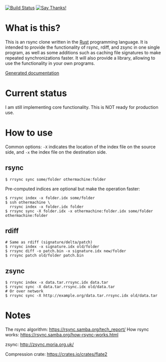 [![Build Status](https://travis-ci.org/remram44/rrsync.svg?branch=master)](https://travis-ci.org/remram44/rrsync/builds)
[![Say Thanks!](https://img.shields.io/badge/Say%20Thanks-!-1EAEDB.svg)](https://saythanks.io/to/remram44)

What is this?
=============

This is an rsync clone written in the [Rust](https://www.rust-lang.org/) programming language. It is intended to provide the functionality of rsync, rdiff, and zsync in one single program, as well as some additions such as caching file signatures to make repeated synchronizations faster. It will also provide a library, allowing to use the functionality in your own programs.

[Generated documentation](https://remram44.github.io/rrsync/rrsync/index.html)

Current status
==============

I am still implementing core functionality. This is NOT ready for production use.

How to use
==========

Common options: `-X` indicates the location of the index file on the source side, and `-x` the index file on the destination side.

rsync
-----

```
$ rrsync sync some/folder othermachine:folder
```

Pre-computed indices are optional but make the operation faster:

```
$ rrsync index -x folder.idx some/folder
$ ssh othermachine \
  rrsync index -x folder.idx folder
$ rrsync sync -X folder.idx -x othermachine:folder.idx some/folder othermachine:folder
```

rdiff
-----

```
# Same as rdiff (signature/delta/patch)
$ rrsync index -x signature.idx old/folder
$ rrsync diff -o patch.bin -x signature.idx new/folder
$ rrsync patch old/folder patch.bin
```

zsync
-----

```
$ rrsync index -x data.tar.rrsync.idx data.tar
$ rrsync sync -X data.tar.rrsync.idx old/data.tar
# Or over network
$ rrsync sync -X http://example.org/data.tar.rrsync.idx old/data.tar
```

Notes
=====

The rsync algorithm: https://rsync.samba.org/tech_report/
How rsync works: https://rsync.samba.org/how-rsync-works.html

zsync: http://zsync.moria.org.uk/

Compression crate: https://crates.io/crates/flate2

